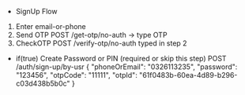 - SignUp Flow
1. Enter email-or-phone
2. Send OTP POST /get-otp/no-auth -> type OTP 
3. CheckOTP POST /verify-otp/no-auth typed in step 2
  - if(true) 
    Create Password or PIN (required or skip this step)
    POST /auth/sign-up/by-usr 
    {
      "phoneOrEmail": "0326113235",
      "password": "123456",
      "otpCode": "11111",
      "otpId": "61f0483b-60ea-4d89-b296-c03d438b5b0c"
    }
    